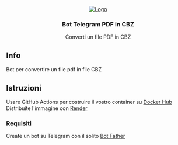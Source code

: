 

<div align="center">
  <a href="https://koyeb.com">
    <img src="https://i.imgur.com/zZa1poh.png" alt="Logo">
  </a>
  <h3 align="center">Bot Telegram PDF in CBZ</h3>
  <p align="center">
    Converti un file PDF in CBZ
    <br />

  </p>
</div>


## Info

Bot per convertire un file pdf in file CBZ

## Istruzioni

Usare GitHub Actions per costruire il vostro container su [Docker Hub](https://hub.docker.com/)<br>
Distribuite l'immagine con [Render](https://render.com/)

### Requisiti

Create un bot su Telegram con il solito [Bot Father](https://t.me/BotFather)

